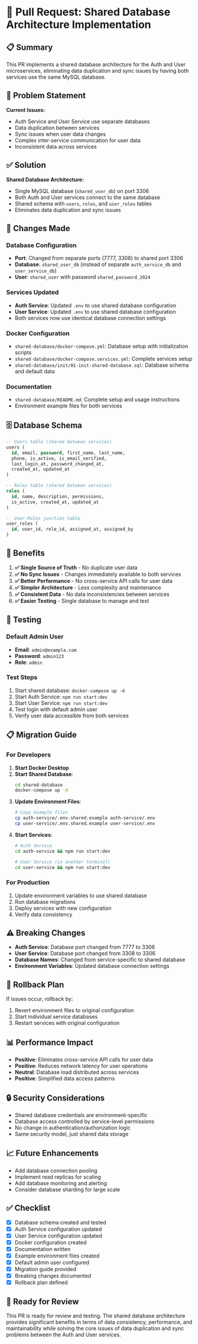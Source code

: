 # 🔄 Pull Request: Shared Database Architecture Implementation

## 📋 **Summary**

This PR implements a shared database architecture for the Auth and User microservices, eliminating data duplication and sync issues by having both services use the same MySQL database.

## 🎯 **Problem Statement**

**Current Issues:**
- Auth Service and User Service use separate databases
- Data duplication between services
- Sync issues when user data changes
- Complex inter-service communication for user data
- Inconsistent data across services

## ✅ **Solution**

**Shared Database Architecture:**
- Single MySQL database (`shared_user_db`) on port 3306
- Both Auth and User services connect to the same database
- Shared schema with `users`, `roles`, and `user_roles` tables
- Eliminates data duplication and sync issues

## 🔧 **Changes Made**

### **Database Configuration**
- **Port**: Changed from separate ports (7777, 3308) to shared port 3306
- **Database**: `shared_user_db` (instead of separate `auth_service_db` and `user_service_db`)
- **User**: `shared_user` with password `shared_password_2024`

### **Services Updated**
- **Auth Service**: Updated `.env` to use shared database configuration
- **User Service**: Updated `.env` to use shared database configuration
- Both services now use identical database connection settings

### **Docker Configuration**
- `shared-database/docker-compose.yml`: Database setup with initialization scripts
- `shared-database/docker-compose.services.yml`: Complete services setup
- `shared-database/init/01-init-shared-database.sql`: Database schema and default data

### **Documentation**
- `shared-database/README.md`: Complete setup and usage instructions
- Environment example files for both services

## 🗄️ **Database Schema**

```sql
-- Users table (shared between services)
users (
  id, email, password, first_name, last_name, 
  phone, is_active, is_email_verified, 
  last_login_at, password_changed_at, 
  created_at, updated_at
)

-- Roles table (shared between services)  
roles (
  id, name, description, permissions, 
  is_active, created_at, updated_at
)

-- User-Roles junction table
user_roles (
  id, user_id, role_id, assigned_at, assigned_by
)
```

## 🚀 **Benefits**

1. **✅ Single Source of Truth** - No duplicate user data
2. **✅ No Sync Issues** - Changes immediately available to both services
3. **✅ Better Performance** - No cross-service API calls for user data
4. **✅ Simpler Architecture** - Less complexity and maintenance
5. **✅ Consistent Data** - No data inconsistencies between services
6. **✅ Easier Testing** - Single database to manage and test

## 🧪 **Testing**

### **Default Admin User**
- **Email**: `admin@example.com`
- **Password**: `admin123`
- **Role**: `admin`

### **Test Steps**
1. Start shared database: `docker-compose up -d`
2. Start Auth Service: `npm run start:dev`
3. Start User Service: `npm run start:dev`
4. Test login with default admin user
5. Verify user data accessible from both services

## 📋 **Migration Guide**

### **For Developers**
1. **Start Docker Desktop**
2. **Start Shared Database**:
   ```bash
   cd shared-database
   docker-compose up -d
   ```
3. **Update Environment Files**:
   ```bash
   # Copy example files
   cp auth-service/.env.shared.example auth-service/.env
   cp user-service/.env.shared.example user-service/.env
   ```
4. **Start Services**:
   ```bash
   # Auth Service
   cd auth-service && npm run start:dev
   
   # User Service (in another terminal)
   cd user-service && npm run start:dev
   ```

### **For Production**
1. Update environment variables to use shared database
2. Run database migrations
3. Deploy services with new configuration
4. Verify data consistency

## ⚠️ **Breaking Changes**

- **Auth Service**: Database port changed from 7777 to 3306
- **User Service**: Database port changed from 3308 to 3306
- **Database Names**: Changed from service-specific to shared database
- **Environment Variables**: Updated database connection settings

## 🔄 **Rollback Plan**

If issues occur, rollback by:
1. Revert environment files to original configuration
2. Start individual service databases
3. Restart services with original configuration

## 📊 **Performance Impact**

- **Positive**: Eliminates cross-service API calls for user data
- **Positive**: Reduces network latency for user operations
- **Neutral**: Database load distributed across services
- **Positive**: Simplified data access patterns

## 🔒 **Security Considerations**

- Shared database credentials are environment-specific
- Database access controlled by service-level permissions
- No change in authentication/authorization logic
- Same security model, just shared data storage

## 📈 **Future Enhancements**

- Add database connection pooling
- Implement read replicas for scaling
- Add database monitoring and alerting
- Consider database sharding for large scale

## ✅ **Checklist**

- [x] Database schema created and tested
- [x] Auth Service configuration updated
- [x] User Service configuration updated
- [x] Docker configuration created
- [x] Documentation written
- [x] Example environment files created
- [x] Default admin user configured
- [x] Migration guide provided
- [x] Breaking changes documented
- [x] Rollback plan defined

## 🎯 **Ready for Review**

This PR is ready for review and testing. The shared database architecture provides significant benefits in terms of data consistency, performance, and maintainability while solving the core issues of data duplication and sync problems between the Auth and User services.






